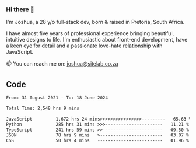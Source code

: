 ### Hi there 👋

I'm Joshua, a 28 y/o full-stack dev, born & raised in Pretoria, South Africa. 

I have almost five years of professional experience bringing beautiful, intuitive designs to life. I'm enthusiastic about front-end development, have a keen eye for detail and a passionate love-hate relationship with JavaScript.

📫 You can reach me on: joshua@sitelab.co.za

## **Code**

<!--START_SECTION:waka-->

```txt
From: 31 August 2021 - To: 18 June 2024

Total Time: 2,548 hrs 9 mins

JavaScript         1,672 hrs 24 mins>>>>>>>>>>>>>>>>---------   65.63 %
Python             285 hrs 31 mins >>>----------------------   11.21 %
TypeScript         241 hrs 59 mins >>-----------------------   09.50 %
JSON               78 hrs 9 mins   >------------------------   03.07 %
CSS                50 hrs 4 mins   -------------------------   01.96 %
```

<!--END_SECTION:waka-->
